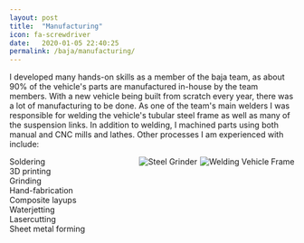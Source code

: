 ```yaml
---
layout: post
title:  "Manufacturing"
icon: fa-screwdriver
date:   2020-01-05 22:40:25
permalink: /baja/manufacturing/
---
```

I developed many hands-on skills as a member of the baja team, as about 90% of the vehicle's parts are manufactured in-house by the team members. With a new vehicle being built from scratch every year, there was a lot of manufacturing to be done. As one of the team's main welders I was responsible for welding the vehicle's tubular steel frame as well as many of the suspension links. In addition to welding, I machined parts using both manual and CNC mills and lathes. Other processes I am experienced with include:

<img src="{{ site.baseurl }}/assets/images/welding.jpg" alt="Welding Vehicle Frame" style="float:right; padding-left: 5px">
<img src="{{ site.baseurl }}/assets/images/grinder.jpg" alt="Steel Grinder" style="float:right">

Soldering  
3D printing  
Grinding  
Hand-fabrication  
Composite layups  
Waterjetting  
Lasercutting  
Sheet metal forming
